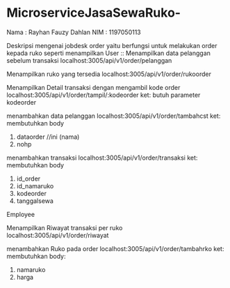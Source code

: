 # MicroserviceJasaSewaRuko-
Nama : Rayhan Fauzy Dahlan
NIM  : 1197050113

Deskripsi mengenai jobdesk order yaitu berfungsi untuk melakukan order kepada ruko seperti menampilkan User ::
Menampilkan data pelanggan sebelum transaksi
localhost:3005/api/v1/order/pelanggan

Menampilkan ruko yang tersedia
localhost:3005/api/v1/order/rukoorder

Menampilkan Detail transaksi dengan mengambil kode order
localhost:3005/api/v1/order/tampil/:kodeorder
ket: butuh parameter kodeorder

menambahkan data pelanggan
localhost:3005/api/v1/order/tambahcst
ket: membutuhkan body
1.	dataorder                                         //ini (nama)
2.	nohp

menambahkan transaksi
localhost:3005/api/v1/order/transaksi
ket: membutuhkan body
1.	id_order
2.	id_namaruko
3.	kodeorder
4.	tanggalsewa

Employee

Menampilkan Riwayat transaksi per ruko
localhost:3005/api/v1/order/riwayat

menambahkan Ruko pada order
localhost:3005/api/v1/order/tambahrko
ket: membutuhkan body:
1.	namaruko
2.	harga

